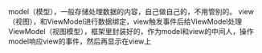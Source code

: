 model（模型），一般存储处理数据的内容，自己做自己的，不用管别的。
view（视图），和ViewModel进行数据绑定，view触发事件后给ViewModel处理
ViewModel（视图模型），框架里封装好的，作为model和view的中间人，操作model响应view的事件，然后再显示在view上

